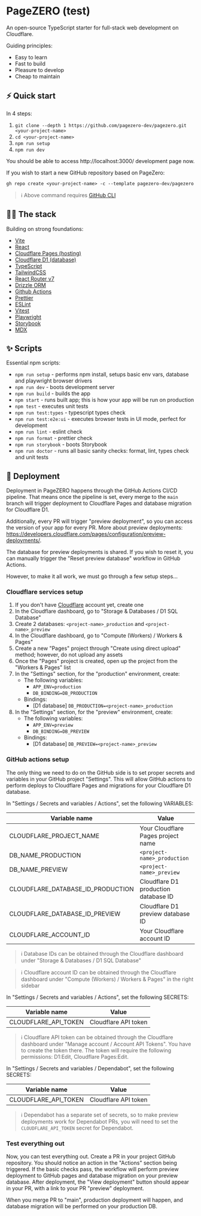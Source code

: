 # PageZERO (test)

An open-source TypeScript starter for full-stack web development on Cloudflare.

Guiding principles:

- Easy to learn
- Fast to build
- Pleasure to develop
- Cheap to maintain

## ⚡️ Quick start

In 4 steps:

1. `git clone --depth 1 https://github.com/pagezero-dev/pagezero.git <your-project-name>`
1. `cd <your-project-name>`
1. `npm run setup`
1. `npm run dev`

You should be able to access http://localhost:3000/ development page now.

If you wish to start a new GitHub repository based on PageZero:

```
gh repo create <your-project-name> -c --template pagezero-dev/pagezero
```

> ℹ️ Above command requires [GitHub CLI](https://cli.github.com/)

## 🧑‍💻 The stack

Building on strong foundations:

- [Vite](https://vite.dev/)
- [React](https://react.dev/)
- [Cloudflare Pages (hosting)](https://pages.cloudflare.com/)
- [Cloudflare D1 (database)](https://www.cloudflare.com/en-au/developer-platform/products/d1/)
- [TypeScript](https://www.typescriptlang.org/)
- [TailwindCSS](https://tailwindcss.com/)
- [React Router v7](https://reactrouter.com/)
- [Drizzle ORM](https://orm.drizzle.team/)
- [Github Actions](https://github.com/features/actions)
- [Prettier](https://prettier.io/)
- [ESLint](https://eslint.org/)
- [Vitest](https://vitest.dev/)
- [Playwright](https://playwright.dev/)
- [Storybook](https://storybook.js.org/)
- [MDX](https://mdxjs.com/)

## ✨ Scripts

Essential npm scripts:

- `npm run setup` - performs npm install, setups basic env vars, database and playwright browser drivers
- `npm run dev` - boots development server
- `npm run build` - builds the app
- `npm start` - runs built app; this is how your app will be run on production
- `npm test` - executes unit tests
- `npm run test:types` - typescript types check
- `npm run test:e2e:ui` - executes browser tests in UI mode, perfect for development
- `npm run lint` - eslint check
- `npm run format` - prettier check
- `npm run storybook` - boots Storybook
- `npm run doctor` - runs all basic sanity checks: format, lint, types check and unit tests

## 🚀 Deployment

Deployment in PageZERO happens through the GitHub Actions CI/CD pipeline. That means once the pipeline is set,
every merge to the `main` branch will trigger deployment to Cloudflare Pages and database migration for Cloudflare D1.

Additionally, every PR will trigger "preview deployment", so you can access the version of your app for every PR. More about preview deployments: https://developers.cloudflare.com/pages/configuration/preview-deployments/.

The database for preview deployments is shared. If you wish to reset it, you can manually trigger the "Reset preview database" workflow in GitHub Actions.

However, to make it all work, we must go through a few setup steps...

### Cloudflare services setup

1. If you don't have [Cloudflare](https://www.cloudflare.com/) account yet, create one
1. In the Cloudflare dashboard, go to "Storage & Databases / D1 SQL Database"
1. Create 2 databases: `<project-name>_production` and `<project-name>_preview`
1. In the Cloudflare dashboard, go to "Compute (Workers) / Workers & Pages"
1. Create a new "Pages" project through "Create using direct upload" method; however, do not upload any assets
1. Once the "Pages" project is created, open up the project from the "Workers & Pages" list
1. In the "Settings" section, for the "production" environment, create:
   - The following variables:
     - `APP_ENV=production`
     - `DB_BINDING=DB_PRODUCTION`
   - Bindings:
     - [D1 database] `DB_PRODUCTION=<project-name>_production`
1. In the "Settings" section, for the "preview" environment, create:
   - The following variables:
     - `APP_ENV=preview`
     - `DB_BINDING=DB_PREVIEW`
   - Bindings:
     - [D1 database] `DB_PREVIEW=<project-name>_preview`

### GitHub actions setup

The only thing we need to do on the GitHub side is to set proper secrets and variables in your GitHub project "Settings". This will allow GitHub actions to perform deploys to Cloudflare Pages and migrations for your Cloudflare D1 database.

In "Settings / Secrets and variables / Actions", set the following VARIABLES:

| Variable name                     | Value                                |
| --------------------------------- | ------------------------------------ |
| CLOUDFLARE_PROJECT_NAME           | Your Cloudflare Pages project name   |
| DB_NAME_PRODUCTION                | `<project-name>_production`          |
| DB_NAME_PREVIEW                   | `<project-name>_preview`             |
| CLOUDFLARE_DATABASE_ID_PRODUCTION | Cloudflare D1 production database ID |
| CLOUDFLARE_DATABASE_ID_PREVIEW    | Cloudflare D1 preview database ID    |
| CLOUDFLARE_ACCOUNT_ID             | Your Cloudflare account ID           |

> ℹ️ Database IDs can be obtained through the Cloudflare dashboard under "Storage & Databases / D1 SQL Database"

> ℹ️ Cloudflare account ID can be obtained through the Cloudflare dashboard under "Compute (Workers) / Workers & Pages" in the right sidebar

In "Settings / Secrets and variables / Actions", set the following SECRETS:

| Variable name        | Value                |
| -------------------- | -------------------- |
| CLOUDFLARE_API_TOKEN | Cloudflare API token |

> ℹ️ Cloudflare API token can be obtained through the Cloudflare dashboard under "Manage account / Account API Tokens". You have to create the token there. The token will require the following permissions: D1:Edit, Cloudflare Pages:Edit.

In "Settings / Secrets and variables / Dependabot", set the following SECRETS:

| Variable name        | Value                |
| -------------------- | -------------------- |
| CLOUDFLARE_API_TOKEN | Cloudflare API token |

> ℹ️ Dependabot has a separate set of secrets, so to make preview deployments work for Dependabot PRs, you will need to set the `CLOUDFLARE_API_TOKEN` secret for Dependabot.

### Test everything out

Now, you can test everything out. Create a PR in your project GitHub repository. You should notice an action in the "Actions" section being triggered. If the basic checks pass, the workflow will perform preview deployment to GitHub pages and database migration on your preview database. After deployment, the "View deployment" button should appear in your PR, with a link to your PR "preview" deployment.

When you merge PR to "main", production deployment will happen, and database migration will be performed on your production DB.
